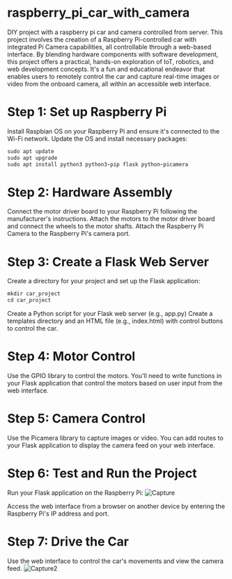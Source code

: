 # raspberry_pi_car_with_camera
DIY project with a raspberry pi car and camera controlled from server.
This project involves the creation of a Raspberry Pi-controlled car with integrated Pi Camera capabilities, all controllable through a web-based interface. By blending hardware components with software development, this project offers a practical, hands-on exploration of IoT, robotics, and web development concepts. It's a fun and educational endeavor that enables users to remotely control the car and capture real-time images or video from the onboard camera, all within an accessible web interface.


# Step 1: Set up Raspberry Pi

Install Raspbian OS on your Raspberry Pi and ensure it's connected to the Wi-Fi network.
Update the OS and install necessary packages:
```ruby
sudo apt update
sudo apt upgrade
sudo apt install python3 python3-pip flask python-picamera
```

# Step 2: Hardware Assembly

Connect the motor driver board to your Raspberry Pi following the manufacturer's instructions.
Attach the motors to the motor driver board and connect the wheels to the motor shafts.
Attach the Raspberry Pi Camera to the Raspberry Pi's camera port.

# Step 3: Create a Flask Web Server

Create a directory for your project and set up the Flask application:
```ruby
mkdir car_project
cd car_project
```
Create a Python script for your Flask web server (e.g., app.py)
Create a templates directory and an HTML file (e.g., index.html) with control buttons to control the car.

# Step 4: Motor Control

Use the GPIO library to control the motors. You'll need to write functions in your Flask application that control the motors based on user input from the web interface.

# Step 5: Camera Control

Use the Picamera library to capture images or video. You can add routes to your Flask application to display the camera feed on your web interface.

# Step 6: Test and Run the Project

Run your Flask application on the Raspberry Pi:
![Capture](https://github.com/andreidutceac/raspberry_pi_car_with_camera/assets/117718437/e60479dd-ba1e-4ddc-94cf-049e062d4bd7)

Access the web interface from a browser on another device by entering the Raspberry Pi's IP address and port.
# Step 7: Drive the Car

Use the web interface to control the car's movements and view the camera feed.
![Capture2](https://github.com/andreidutceac/raspberry_pi_car_with_camera/assets/117718437/5111bb28-ef6d-459d-a8e1-5b72b581c7d8)

